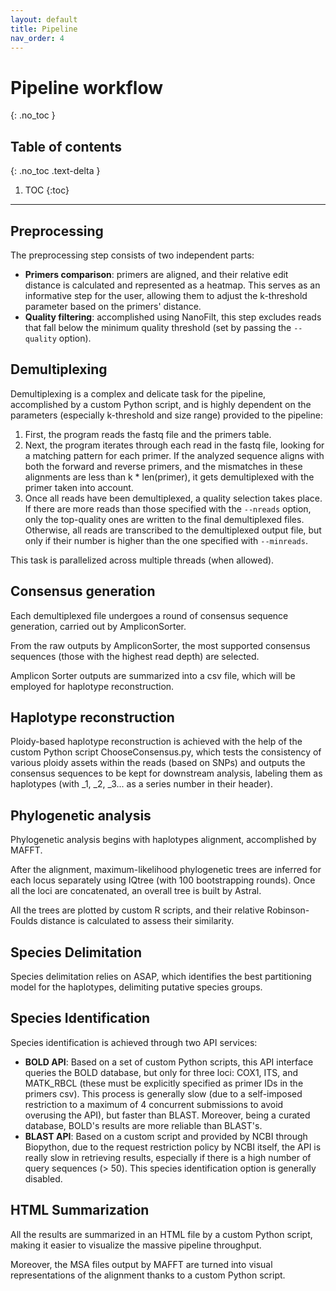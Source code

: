 ```yaml
---
layout: default
title: Pipeline
nav_order: 4
---
```


# Pipeline workflow
{: .no_toc }

## Table of contents
{: .no_toc .text-delta }

1. TOC
{:toc}

---

## Preprocessing

The preprocessing step consists of two independent parts:

* **Primers comparison**: primers are aligned, and their relative edit distance is calculated and represented as a heatmap. This serves as an informative step for the user, allowing them to adjust the k-threshold parameter based on the primers' distance.
* **Quality filtering**: accomplished using NanoFilt, this step excludes reads that fall below the minimum quality threshold (set by passing the `--quality` option).

## Demultiplexing
Demultiplexing is a complex and delicate task for the pipeline, accomplished by a custom Python script, and is highly dependent on the parameters (especially k-threshold and size range) provided to the pipeline:

1. First, the program reads the fastq file and the primers table.
2. Next, the program iterates through each read in the fastq file, looking for a matching pattern for each primer. If the analyzed sequence aligns with both the forward and reverse primers, and the mismatches in these alignments are less than k \* len(primer), it gets demultiplexed with the primer taken into account.
3. Once all reads have been demultiplexed, a quality selection takes place. If there are more reads than those specified with the `--nreads` option, only the top-quality ones are written to the final demultiplexed files. Otherwise, all reads are transcribed to the demultiplexed output file, but only if their number is higher than the one specified with `--minreads`.

This task is parallelized across multiple threads (when allowed).

## Consensus generation
Each demultiplexed file undergoes a round of consensus sequence generation, carried out by AmpliconSorter.

From the raw outputs by AmpliconSorter, the most supported consensus sequences (those with the highest read depth) are selected.

Amplicon Sorter outputs are summarized into a csv file, which will be employed for haplotype reconstruction.

## Haplotype reconstruction
Ploidy-based haplotype reconstruction is achieved with the help of the custom Python script ChooseConsensus.py, which tests the consistency of various ploidy assets within the reads (based on SNPs) and outputs the consensus sequences to be kept for downstream analysis, labeling them as haplotypes (with _1, _2, _3... as a series number in their header).

## Phylogenetic analysis
Phylogenetic analysis begins with haplotypes alignment, accomplished by MAFFT.

After the alignment, maximum-likelihood phylogenetic trees are inferred for each locus separately using IQtree (with 100 bootstrapping rounds). Once all the loci are concatenated, an overall tree is built by Astral.

All the trees are plotted by custom R scripts, and their relative Robinson-Foulds distance is calculated to assess their similarity.

## Species Delimitation
Species delimitation relies on ASAP, which identifies the best partitioning model for the haplotypes, delimiting putative species groups.

## Species Identification
Species identification is achieved through two API services:

* **BOLD API**: Based on a set of custom Python scripts, this API interface queries the BOLD database, but only for three loci: COX1, ITS, and MATK_RBCL (these must be explicitly specified as primer IDs in the primers csv). This process is generally slow (due to a self-imposed restriction to a maximum of 4 concurrent submissions to avoid overusing the API), but faster than BLAST. Moreover, being a curated database, BOLD's results are more reliable than BLAST's.
* **BLAST API**: Based on a custom script and provided by NCBI through Biopython, due to the request restriction policy by NCBI itself, the API is really slow in retrieving results, especially if there is a high number of query sequences (> 50). This species identification option is generally disabled.

## HTML Summarization
All the results are summarized in an HTML file by a custom Python script, making it easier to visualize the massive pipeline throughput.

Moreover, the MSA files output by MAFFT are turned into visual representations of the alignment thanks to a custom Python script.
